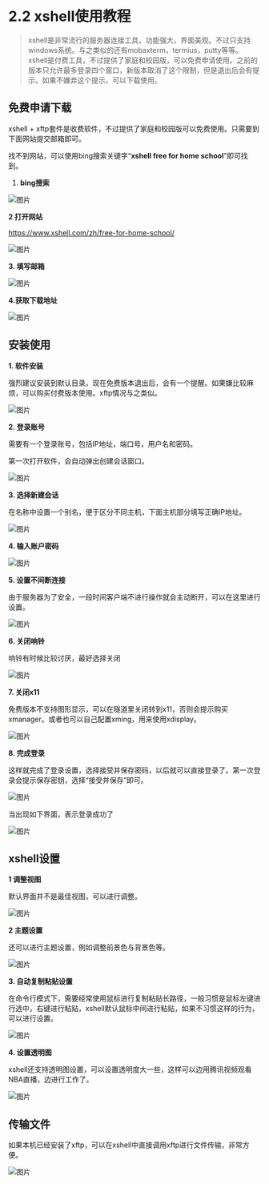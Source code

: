 # 2.2 xshell使用教程

> xshell是非常流行的服务器连接工具，功能强大，界面美观。不过只支持windows系统。与之类似的还有mobaxterm，termius，putty等等。xshell是付费工具，不过提供了家庭和校园版，可以免费申请使用。之前的版本只允许最多登录四个窗口，新版本取消了这个限制，但是退出后会有提示。如果不嫌弃这个提示，可以下载使用。

##  免费申请下载

xshell + xftp套件是收费软件，不过提供了家庭和校园版可以免费使用。只需要到下面网站提交邮箱即可。

找不到网站，可以使用bing搜索关键字“**xshell free for home school**”即可找到。

1. **bing搜索**

![图片](./a2.assets/640.png)



**2 打开网站**

<https://www.xshell.com/zh/free-for-home-school/>



![图片](./a2.assets/640-1708226900397-37.png)



**3. 填写邮箱**

![图片](./a2.assets/640-1708226900398-38.png)







**4.获取下载地址**

![图片](./a2.assets/640-1708226900398-39.png)



## 安装使用

**1. 软件安装**

强烈建议安装到默认目录。现在免费版本退出后，会有一个提醒。如果嫌比较麻烦，可以购买付费版本使用。xftp情况与之类似。

![图片](./a2.assets/640-1708226900398-40.png)

**2. 登录账号**

需要有一个登录账号，包括IP地址，端口号，用户名和密码。

第一次打开软件，会自动弹出创建会话窗口。

![图片](./a2.assets/640-1708226900398-41.jpeg)

**3. 选择新建会话**

在名称中设置一个别名，便于区分不同主机，下面主机部分填写正确IP地址。

![图片](./a2.assets/640-1708226900398-42.jpeg)



**4. 输入账户密码**

![图片](./a2.assets/640-1708226900398-43.jpeg)



**5. 设置不间断连接**

由于服务器为了安全，一段时间客户端不进行操作就会主动断开，可以在这里进行设置。

![图片](./a2.assets/640-1708226900398-44.png)

**6. 关闭响铃**

响铃有时候比较讨厌，最好选择关闭

![图片](./a2.assets/640-1708226900398-45.jpeg)



**7. 关闭x11**

免费版本不支持图形显示，可以在隧道里关闭转到x11，否则会提示购买xmanager。或者也可以自己配置xming，用来使用xdisplay。

![图片](./a2.assets/640-1708226900398-46.png)

**8. 完成登录**

这样就完成了登录设置，选择接受并保存密码，以后就可以直接登录了。第一次登录会提示保存密钥，选择“接受并保存”即可。

![图片](./a2.assets/640-1708226900398-47.jpeg)



当出现如下界面，表示登录成功了

![图片](./a2.assets/640-1708226900398-48.jpeg)

## xshell设置

**1 调整视图**

默认界面并不是最佳视图，可以进行调整。

![图片](./a2.assets/640-1708226900398-49.jpeg)

**2 主题设置**

还可以进行主题设置，例如调整前景色与背景色等。

![图片](./a2.assets/640-1708226900398-50.jpeg)

**3. 自动复制粘贴设置**

在命令行模式下，需要经常使用鼠标进行复制粘贴长路径，一般习惯是鼠标左键进行选中，右键进行粘贴，xshell默认鼠标中间进行粘贴，如果不习惯这样的行为，可以进行设置。

![图片](./a2.assets/640-1708226900398-52.jpeg)

**4. 设置透明图**

xshell还支持透明图设置，可以设置透明度大一些，这样可以边用腾讯视频观看NBA直播，边进行工作了。

![图片](./a2.assets/640-1708226900398-53.jpeg)



## 传输文件

如果本机已经安装了xftp，可以在xshell中直接调用xftp进行文件传输，非常方便。

![图片](./a2.assets/640-1708226900398-51.jpeg)
